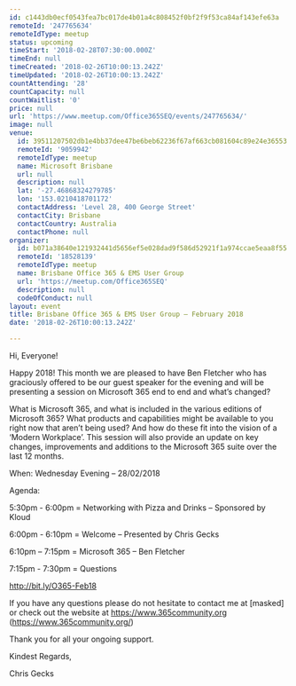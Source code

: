 ```yaml
---
id: c1443db0ecf0543fea7bc017de4b01a4c808452f0bf2f9f53ca84af143efe63a
remoteId: '247765634'
remoteIdType: meetup
status: upcoming
timeStart: '2018-02-28T07:30:00.000Z'
timeEnd: null
timeCreated: '2018-02-26T10:00:13.242Z'
timeUpdated: '2018-02-26T10:00:13.242Z'
countAttending: '28'
countCapacity: null
countWaitlist: '0'
price: null
url: 'https://www.meetup.com/Office365SEQ/events/247765634/'
image: null
venue:
  id: 39511207502db1e4bb37dee47be6beb62236f67af663cb081604c89e24e36553
  remoteId: '9059942'
  remoteIdType: meetup
  name: Microsoft Brisbane
  url: null
  description: null
  lat: '-27.46868324279785'
  lon: '153.0210418701172'
  contactAddress: 'Level 28, 400 George Street'
  contactCity: Brisbane
  contactCountry: Australia
  contactPhone: null
organizer:
  id: b071a38640e121932441d5656ef5e028dad9f586d52921f1a974ccae5eaa8f55
  remoteId: '18528139'
  remoteIdType: meetup
  name: Brisbane Office 365 & EMS User Group
  url: 'https://meetup.com/Office365SEQ'
  description: null
  codeOfConduct: null
layout: event
title: Brisbane Office 365 & EMS User Group – February 2018
date: '2018-02-26T10:00:13.242Z'

---
```

<p>Hi, Everyone!</p> <p>Happy 2018! This month we are pleased to have Ben Fletcher who has graciously offered to be our guest speaker for the evening and will be presenting a session on Microsoft 365 end to end and what’s changed?</p> <p>What is Microsoft 365, and what is included in the various editions of Microsoft 365? What products and capabilities might be available to you right now that aren’t being used? And how do these fit into the vision of a ‘Modern Workplace’. This session will also provide an update on key changes, improvements and additions to the Microsoft 365 suite over the last 12 months.</p> <p>When: Wednesday Evening – 28/02/2018</p> <p>Agenda:</p> <p>5:30pm - 6:00pm = Networking with Pizza and Drinks – Sponsored by Kloud</p> <p>6:00pm - 6:10pm = Welcome – Presented by Chris Gecks</p> <p>6:10pm – 7:15pm = Microsoft 365 – Ben Fletcher</p> <p>7:15pm - 7:30pm = Questions</p> <p><a href="http://bit.ly/O365-Feb18" class="linkified">http://bit.ly/O365-Feb18</a></p> <p>If you have any questions please do not hesitate to contact me at [masked] or check out the website at <a href="https://www.365community.org" class="linkified">https://www.365community.org</a> (<a href="https://www.365community.org/" class="linkified">https://www.365community.org/</a>)</p> <p>Thank you for all your ongoing support.</p> <p>Kindest Regards,</p> <p>Chris Gecks</p>
